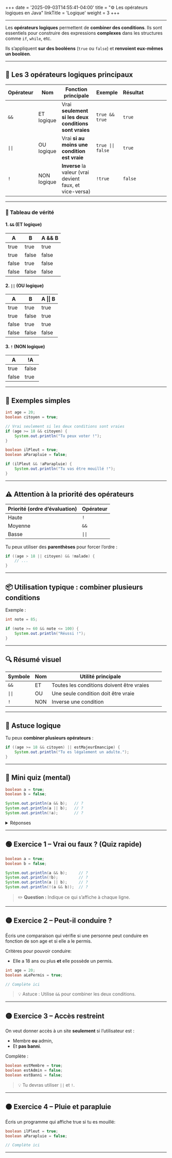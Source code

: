 +++
date = '2025-09-03T14:55:41-04:00'
title = "⚙️ Les opérateurs logiques en Java"
linkTitle = 'Logique'
weight = 3
+++


---

Les **opérateurs logiques** permettent de **combiner des conditions**. Ils sont essentiels pour construire des expressions **complexes** dans les structures comme `if`, `while`, etc.

Ils s’appliquent **sur des booléens** (`true` ou `false`) et **renvoient eux-mêmes un booléen**.

---

## 🧪 Les 3 opérateurs logiques principaux

| Opérateur | Nom         | Fonction principale                                      | Exemple        | Résultat                                     |        |   |         |        |
| --------- | ----------- | -------------------------------------------------------- | -------------- | -------------------------------------------- | ------ | - | ------- | ------ |
| `&&`      | ET logique  | Vrai **seulement si les deux conditions sont vraies**    | `true && true` | `true`                                       |        |   |         |        |
| `\|\|` | OU logique     | Vrai **si au moins une condition est vraie** | `true \|\| false` | `true` |
| `!`    | NON logique | **Inverse** la valeur (vrai devient faux, et vice-versa) | `!true`        | `false`                                      |        |   |         |        |

---

### 🧠 Tableau de vérité

#### 1. `&&` (ET logique)

| A     | B     | A && B |
| ----- | ----- | ------ |
| true  | true  | true   |
| true  | false | false  |
| false | true  | false  |
| false | false | false  |

#### 2. `||` (OU logique)

| A     | B     | A \|\| B |
| ----- | ----- | -------- |
| true  | true  | true     |
| true  | false | true     |
| false | true  | true     |
| false | false | false    |

#### 3. `!` (NON logique)

| A     | !A    |
| ----- | ----- |
| true  | false |
| false | true  |

---

## 💬 Exemples simples

```java
int age = 20;
boolean citoyen = true;

// Vrai seulement si les deux conditions sont vraies
if (age >= 18 && citoyen) {
    System.out.println("Tu peux voter !");
}
```

```java
boolean ilPleut = true;
boolean aParapluie = false;

if (ilPleut && !aParapluie) {
    System.out.println("Tu vas être mouillé !");
}
```

---

## ⚠️ Attention à la priorité des opérateurs

| Priorité (ordre d’évaluation) | Opérateur |
| ----------------------------- | --------- |
| Haute                         | `!`       |
| Moyenne                       | `&&`      |
| Basse                         | `\|\|`    |

Tu peux utiliser des **parenthèses** pour forcer l’ordre :

```java
if ((age > 18 || citoyen) && !malade) {
    // ...
}
```

---

## 📦 Utilisation typique : combiner plusieurs conditions

Exemple :

```java
int note = 85;

if (note >= 60 && note <= 100) {
    System.out.println("Réussi !");
}
```

---

## 🔍 Résumé visuel

| Symbole | Nom | Utilité principale                        |    |                                     |
| ------- | --- | ----------------------------------------- | -- | ----------------------------------- |
| `&&`    | ET  | Toutes les conditions doivent être vraies |    |                                     |
| `\|\|`  | OU | Une seule condition doit être vraie |
| `!`     | NON | Inverse une condition                     |    |                                     |

---

## 🎯 Astuce logique

Tu peux **combiner plusieurs opérateurs** :

```java
if ((age >= 18 && citoyen) || estMajeurEmancipe) {
    System.out.println("Tu es légalement un adulte.");
}
```

---

## 🧪 Mini quiz (mental)

```java
boolean a = true;
boolean b = false;

System.out.println(a && b);   // ?
System.out.println(a || b);   // ?
System.out.println(!a);       // ?
```

<details>
<summary>Réponses</summary>

```
false
true
false
```

</details>

---

## 🟢 **Exercice 1 – Vrai ou faux ? (Quiz rapide)**

```java
boolean a = true;
boolean b = false;

System.out.println(a && b);     // ?
System.out.println(!b);         // ?
System.out.println(a || b);     // ?
System.out.println(!(a && b));  // ?
```

> ✏️ **Question :** Indique ce qui s’affiche à chaque ligne.

---

## 🟡 **Exercice 2 – Peut-il conduire ?**

Écris une comparaison qui vérifie si une personne peut conduire en fonction de son age et si elle a le permis.

Critères pour pouvoir conduire:

* Elle a 18 ans ou plus **et** elle possède un permis.

```java
int age = 20;
boolean aLePermis = true;

// Complète ici
```

> 💡 Astuce : Utilise `&&` pour combiner les deux conditions.

---

## 🟡 **Exercice 3 – Accès restreint**

On veut donner accès à un site **seulement** si l’utilisateur est :

* Membre **ou** admin,
* Et **pas banni**.

Complète :

```java
boolean estMembre = true;
boolean estAdmin = false;
boolean estBanni = false;


```

> 💡 Tu devras utiliser `||` et `!`.

---

## 🟠 **Exercice 4 – Pluie et parapluie**

Écris un programme qui affiche true si tu es mouillé:

```java
boolean ilPleut = true;
boolean aParapluie = false;

// Complète ici
```

---


